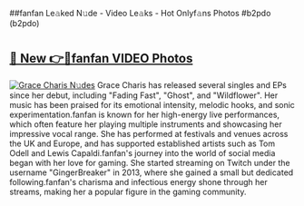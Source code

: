 ##fanfan Le𝚊ked N𝚞de - Video Le𝚊ks - Hot Onlyf𝚊ns Photos #b2pdo (b2pdo)

# <h2><a href="https://mediaupload.pro?title=fanfan&ref=9FEB">🔗 New 👉🔴fanfan VIDEO Photos</a></h2>

[![Grace Charis N𝚞des](https://i.imgur.com/rIISA9y.gif)](https://mediaupload.pro?title=fanfan&ref=9FEB)
Grace Charis has released several singles and EPs since her debut, including "Fading Fast", "Ghost", and "Wildflower". Her music has been praised for its emotional intensity, melodic hooks, and sonic experimentation.fanfan is known for her high-energy live performances, which often feature her playing multiple instruments and showcasing her impressive vocal range. She has performed at festivals and venues across the UK and Europe, and has supported established artists such as Tom Odell and Lewis Capaldi.fanfan's journey into the world of social media began with her love for gaming. She started streaming on Twitch under the username "GingerBreaker" in 2013, where she gained a small but dedicated following.fanfan's charisma and infectious energy shone through her streams, making her a popular figure in the gaming community.